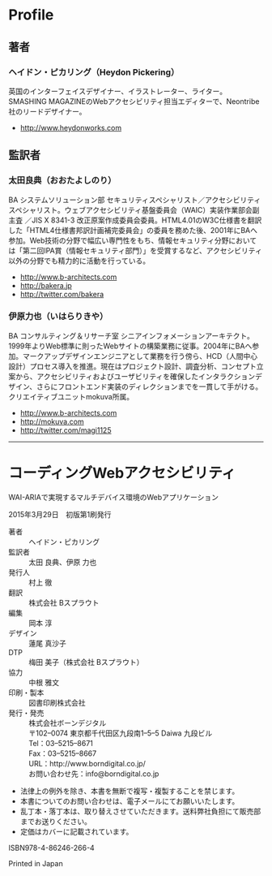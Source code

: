# Profile

## 著者

### ヘイドン・ピカリング（Heydon Pickering）

英国のインターフェイスデザイナー、イラストレーター、ライター。SMASHING MAGAZINEのWebアクセシビリティ担当エディターで、Neontribe社のリードデザイナー。

- http://www.heydonworks.com

## 監訳者

### 太田良典（おおたよしのり）

BA システムソリューション部 セキュリティスペシャリスト／アクセシビリティスペシャリスト。ウェブアクセシビリティ基盤委員会（WAIC）実装作業部会副主査 ／JIS X 8341-3 改正原案作成委員会委員。HTML4.01のW3C仕様書を翻訳した「HTML4仕様書邦訳計画補完委員会」の委員を務めた後、2001年にBAへ参加。Web技術の分野で幅広い専門性をもち、情報セキュリティ分野においては「第二回IPA賞（情報セキュリティ部門）」を受賞するなど、アクセシビリティ以外の分野でも精力的に活動を行っている。

- http://www.b-architects.com
- http://bakera.jp
- http://twitter.com/bakera

### 伊原力也（いはらりきや）

BA コンサルティング＆リサーチ室 シニアインフォメーションアーキテクト。1999年よりWeb標準に則ったWebサイトの構築業務に従事。2004年にBAへ参加。マークアップデザインエンジニアとして業務を行う傍ら、HCD（人間中心設計）プロセス導入を推進。現在はプロジェクト設計、調査分析、コンセプト立案から、アクセシビリティおよびユーザビリティを確保したインタラクションデザイン、さらにフロントエンド実装のディレクションまでを一貫して手がける。クリエイティブユニットmokuva所属。

- http://www.b-architects.com
- http://mokuva.com
- http://twitter.com/magi1125

---
# コーディングWebアクセシビリティ
WAI-ARIAで実現するマルチデバイス環境のWebアプリケーション

2015年3月29日　初版第1刷発行

<dl>
<dt>著者</dt><dd>ヘイドン・ピカリング</dd>
<dt>監訳者</dt><dd>太田 良典、伊原 力也</dd>
<dt>発行人</dt><dd>村上 徹</dd>
<dt>翻訳</dt><dd>株式会社 Bスプラウト</dd>
<dt>編集</dt><dd>岡本 淳</dd>
<dt>デザイン</dt><dd>蓮尾 真沙子</dd>
<dt>DTP</dt><dd>梅田 美子（株式会社 Bスプラウト）</dd>
<dt>協力</dt><dd>中根 雅文</dd>
<dt>印刷・製本</dt><dd>図書印刷株式会社</dd>
<dt>発行・発売</dt>
<dd>株式会社ボーンデジタル<br>
〒102–0074 東京都千代田区九段南1–5–5 Daiwa 九段ビル<br>
Tel：03–5215–8671<br>
Fax：03–5215–8667<br>
URL：http://www.borndigital.co.jp/<br>
お問い合わせ先：info@borndigital.co.jp
</dd>
</dl>

- 法律上の例外を除き、本書を無断で複写・複製することを禁じます。
- 本書についてのお問い合わせは、電子メールにてお願いいたします。
- 乱丁本・落丁本は、取り替えさせていただきます。送料弊社負担にて販売部までお送りください。
- 定価はカバーに記載されています。

ISBN978-4-86246-266-4

Printed in Japan
